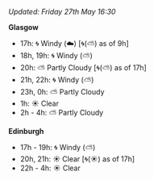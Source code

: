 *Updated: Friday 27th May 16:30*

**Glasgow**

* 17h: :cyclone: Windy (:cloud:) [:cyclone:(:partly_sunny:) as of 9h]
* 18h, 19h: :cyclone: Windy (:partly_sunny:)
* 20h: :partly_sunny: Partly Cloudy [:cyclone:(:partly_sunny:) as of 17h]
* 21h, 22h: :cyclone: Windy (:partly_sunny:)
* 23h, 0h: :partly_sunny: Partly Cloudy
* 1h: :sunny: Clear
* 2h - 4h: :partly_sunny: Partly Cloudy

**Edinburgh**

* 17h - 19h: :cyclone: Windy (:partly_sunny:)
* 20h, 21h: :sunny: Clear [:cyclone:(:sunny:) as of 17h]
* 22h - 4h: :sunny: Clear
